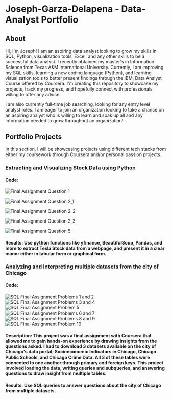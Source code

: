 # Joseph-Garza-Delapena - Data-Analyst Portfolio
## About 
Hi, I'm Joseph! I am an aspiring data analyst looking to grow my skills in SQL, Python, visualization tools, Excel, and any other skills to be a successful data analyst. I recently obtained my master's in Information Science from Texas A&M International University. Currently, I am improving my SQL skills, learning a new coding language (Python), and learning visualization tools to better present findings through the IBM, Data Analyst Course offered by Coursera. I'm creating this repository to showcase my projects, track my progress, and hopefully connect with professionals willing to offer any advice.

I am also currently full-time job searching, looking for any entry level analyst roles. I am eager to join an organization looking to take a chance on an aspiring analyst who is willing to learn and soak up all and any information needed to grow throughout an organization! 

## Portfolio Projects
In this section, I will be showcasing projects using different tech stacks from either my coursework through Coursera and/or personal passion projects. 
### Extracting and Visualizing Stock Data using Python

#### Code:

![Final Assignment Question 1](https://github.com/user-attachments/assets/bcd7a261-287f-4e31-a5d1-c88204a8d394)

![Final Assignment Question 2_1](https://github.com/user-attachments/assets/5ca39276-f32b-4272-9a33-4ca2590e5568)

![Final Assignment Question 2_2](https://github.com/user-attachments/assets/d63f8440-971a-4184-b97e-c45b65f425d8)

![Final Assignment Question 2_3](https://github.com/user-attachments/assets/de2b26c5-f19d-40d9-a3e3-7df7c4a89a4b)

![Final Assignment Question 5](https://github.com/user-attachments/assets/1232c724-c71a-41c5-b91a-951aae685808)

#### Results: Use python functions like yfinance, BeautifulSoup, Pandas, and more to extract Tesla Stock data from a webpage, and present it in a clear manor either in tabular form or graphical form. 

### Analyzing and Interpreting multiple datasets from the city of Chicago

#### Code:

![SQL Final Assignment Problems 1 and 2](https://github.com/user-attachments/assets/d1c8acdf-6806-4ad6-8f16-796c9df68445)
![SQL Final Assignment Problems 3 and 4](https://github.com/user-attachments/assets/77f234a0-6ad2-4a1e-ae78-cdf90945d0c5)
![SQL Final Assignment Problem 5](https://github.com/user-attachments/assets/080ccc04-4dfe-489b-94f2-f23c9cb85c88)
![SQL Final Assignment Problems 6 and 7](https://github.com/user-attachments/assets/374367d2-8f19-4e32-bc7d-955b4220dd72)
![SQL Final Assignment Problems 8 and 9](https://github.com/user-attachments/assets/9277e2be-cce4-4e53-864f-422e9d71f692)
![SQL Final Assignment Problem 10](https://github.com/user-attachments/assets/6d95b1ed-d544-493d-bbe4-d09044983b88)

#### Description: This project was a final assignment with Coursera that allowed me to gain hands-on experience by drawing insights from the questions asked. I had to download 3 datasets available on the city of Chicago's data portal; Socioeconomic Indicators in Chicago, Chicago Public Schools, and Chicago Crime Data. All 3 of these tables were connected to one another through primary and foreign keys. This project involved loading the data, writing queries and subqueries, and answering questions to draw insight from multiple tables. 

#### Results: Use SQL queries to answer questions about the city of Chicago from multiple datasets. 
